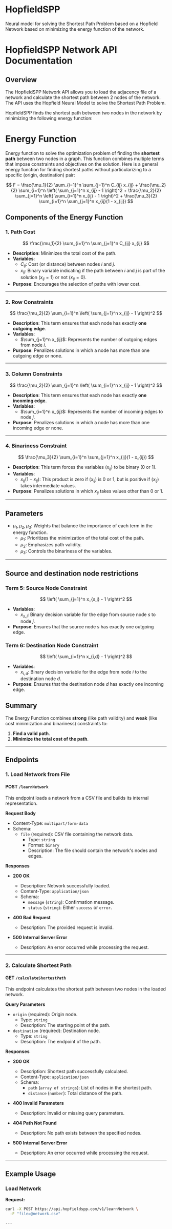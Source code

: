 # HopfieldSPP
Neural model for solving the Shortest Path Problem based on a Hopfield Network based on minimizing the energy function of the network.

# HopfieldSPP Network API Documentation

## Overview

The HopfieldSPP Network API allows you to load the adjacency file of a network and calculate the shortest path between 2 nodes of the network. The API uses the Hopfield Neural Model to solve the Shortest Path Problem.

HopfieldSPP finds the shortest path between two nodes in the network by minimizing the following energy function:


# Energy Function

Energy function to solve the optimization problem of finding the **shortest path** between two nodes in a graph. This function combines multiple terms that impose constraints and objectives on the solution. Here is a general energy function for finding shortest paths without particularizing to a specific (origin, destination) pair:

$$
F = \frac{\mu_1}{2} \sum_{i=1}^n \sum_{j=1}^n C_{ij} x_{ij} + 
    \frac{\mu_2}{2} \sum_{i=1}^n \left( \sum_{j=1}^n x_{ij} - 1 \right)^2 + 
    \frac{\mu_2}{2} \sum_{j=1}^n \left( \sum_{i=1}^n x_{ij} - 1 \right)^2 + 
    \frac{\mu_3}{2} \sum_{i=1}^n \sum_{j=1}^n x_{ij}(1 - x_{ij}) 
$$

## Components of the Energy Function

### 1. **Path Cost**
$$
\frac{\mu_1}{2} \sum_{i=1}^n \sum_{j=1}^n C_{ij} x_{ij}
$$
- **Description**: Minimizes the total cost of the path.
- **Variables**:
  - $C_{ij}$: Cost (or distance) between nodes $i$ and $j$.
  - $x_{ij}$: Binary variable indicating if the path between $i$ and $j$ is part of the solution $(x_{ij} = 1)$ or not $(x_{ij} = 0)$.
- **Purpose**: Encourages the selection of paths with lower cost.

---

### 2. **Row Constraints**
$$
\frac{\mu_2}{2} \sum_{i=1}^n \left( \sum_{j=1}^n x_{ij} - 1 \right)^2
$$
- **Description**: This term ensures that each node has exactly **one outgoing edge**.
- **Variables**:
  - $\sum_{j=1}^n x_{ij}$: Represents the number of outgoing edges from node $i$.
- **Purpose**: Penalizes solutions in which a node has more than one outgoing edge or none.

---

### 3. **Column Constraints**
$$
\frac{\mu_2}{2} \sum_{j=1}^n \left( \sum_{i=1}^n x_{ij} - 1 \right)^2
$$
- **Description**: This term ensures that each node has exactly **one incoming edge**.
- **Variables**:
  - $\sum_{i=1}^n x_{ij}$: Represents the number of incoming edges to node $j$.
- **Purpose**: Penalizes solutions in which a node has more than one incoming edge or none. 

---

### 4. **Binariness Constraint**
$$
\frac{\mu_3}{2} \sum_{i=1}^n \sum_{j=1}^n x_{ij}(1 - x_{ij})
$$
- **Description**: This term forces the variables $(x_{ij})$ to be binary (0 or 1).
- **Variables**:
  - $x_{ij}(1 - x_{ij})$: This product is zero if $(x_{ij})$ is 0 or 1, but is positive if $(x_{ij})$ takes intermediate values.
- **Purpose**: Penalizes solutions in which $x_{ij}$ takes values other than 0 or 1.

---

## Parameters
- $\mu_1, \mu_2, \mu_3$: Weights that balance the importance of each term in the energy function. 
  - $\mu_1$: Prioritizes the minimization of the total cost of the path. 
  - $\mu_2$: Emphasizes path validity. 
  - $\mu_3$: Controls the binariness of the variables. 

---
## Source and destination node restrictions

### Term 5: Source Node Constraint
$$
\left( \sum_{j=1}^n x_{s,j} - 1 \right)^2
$$
- **Variables**:
  - $x_{s,j}$: Binary decision variable for the edge from source node $s$ to node $j$.
- **Purpose**: Ensures that the source node $s$ has exactly one outgoing edge.

### Term 6: Destination Node Constraint
$$
\left( \sum_{i=1}^n x_{i,d} - 1 \right)^2
$$
- **Variables**:
  - $x_{i,d}$: Binary decision variable for the edge from node $i$ to the destination node $d$.
- **Purpose**: Ensures that the destination node $d$ has exactly one incoming edge.

## Summary
The Energy Function combines **strong** (like path validity) and **weak** (like cost minimization and binariness) constraints to: 
1. **Find a valid path**.
2. **Minimize the total cost of the path**.
---

## Endpoints

### 1. **Load Network from File**

#### **POST** `/learnNetwork`

This endpoint loads a network from a CSV file and builds its internal representation.

**Request Body**

- Content-Type: `multipart/form-data`
- Schema:
  - `file` (required): CSV file containing the network data.
    - Type: `string`
    - Format: `binary`
    - Description: The file should contain the network's nodes and edges.

**Responses**

- **200 OK**
  - Description: Network successfully loaded.
  - Content-Type: `application/json`
  - Schema:
    - `message` (`string`): Confirmation message.
    - `status` (`string`): Either `success` or `error`.

- **400 Bad Request**
  - Description: The provided request is invalid.

- **500 Internal Server Error**
  - Description: An error occurred while processing the request.

---

### 2. **Calculate Shortest Path**

#### **GET** `/calculateShortestPath`

This endpoint calculates the shortest path between two nodes in the loaded network.

**Query Parameters**

- `origin` (required): Origin node.
  - Type: `string`
  - Description: The starting point of the path.
- `destination` (required): Destination node.
  - Type: `string`
  - Description: The endpoint of the path.

**Responses**

- **200 OK**
  - Description: Shortest path successfully calculated.
  - Content-Type: `application/json`
  - Schema:
    - `path` (`array of strings`): List of nodes in the shortest path.
    - `distance` (`number`): Total distance of the path.

- **400 Invalid Parameters**
  - Description: Invalid or missing query parameters.

- **404 Path Not Found**
  - Description: No path exists between the specified nodes.

- **500 Internal Server Error**
  - Description: An error occurred while processing the request.

---

## Example Usage

### Load Network

**Request:**
```bash
curl -X POST https://api.hopfieldspp.com/v1/learnNetwork \
  -F "file=@network.csv"

---